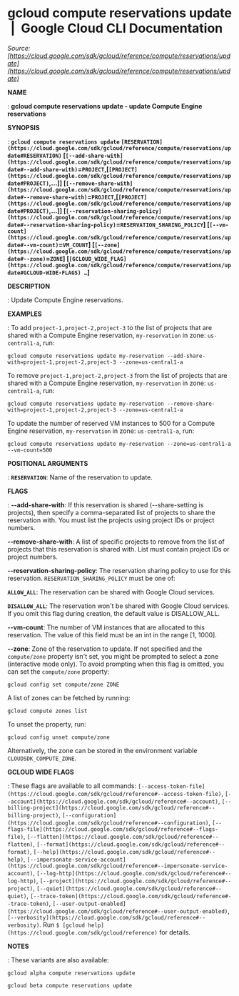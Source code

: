 # gcloud compute reservations update  |  Google Cloud CLI Documentation

*Source: [https://cloud.google.com/sdk/gcloud/reference/compute/reservations/update](https://cloud.google.com/sdk/gcloud/reference/compute/reservations/update)*

**NAME**

: **gcloud compute reservations update - update Compute Engine reservations**

**SYNOPSIS**

: **`gcloud compute reservations update` `[RESERVATION](https://cloud.google.com/sdk/gcloud/reference/compute/reservations/update#RESERVATION)` [`[--add-share-with](https://cloud.google.com/sdk/gcloud/reference/compute/reservations/update#--add-share-with)`=`PROJECT`,[`[PROJECT](https://cloud.google.com/sdk/gcloud/reference/compute/reservations/update#PROJECT)`,…]] [`[--remove-share-with](https://cloud.google.com/sdk/gcloud/reference/compute/reservations/update#--remove-share-with)`=`PROJECT`,[`[PROJECT](https://cloud.google.com/sdk/gcloud/reference/compute/reservations/update#PROJECT)`,…]] [`[--reservation-sharing-policy](https://cloud.google.com/sdk/gcloud/reference/compute/reservations/update#--reservation-sharing-policy)`=`RESERVATION_SHARING_POLICY`] [`[--vm-count](https://cloud.google.com/sdk/gcloud/reference/compute/reservations/update#--vm-count)`=`VM_COUNT`] [`[--zone](https://cloud.google.com/sdk/gcloud/reference/compute/reservations/update#--zone)`=`ZONE`] [`[GCLOUD_WIDE_FLAG](https://cloud.google.com/sdk/gcloud/reference/compute/reservations/update#GCLOUD-WIDE-FLAGS) …`]**

**DESCRIPTION**

: Update Compute Engine reservations.

**EXAMPLES**

: To add `project-1,project-2,project-3` to the list of projects that
are shared with a Compute Engine reservation, `my-reservation` in
zone: `us-central1-a`, run:

```
gcloud compute reservations update my-reservation --add-share-with=project-1,project-2,project-3 --zone=us-central1-a
```

To remove `project-1,project-2,project-3` from the list of projects
that are shared with a Compute Engine reservation, `my-reservation`
in zone: `us-central1-a`, run:

```
gcloud compute reservations update my-reservation --remove-share-with=project-1,project-2,project-3 --zone=us-central1-a
```

To update the number of reserved VM instances to 500 for a Compute Engine
reservation, `my-reservation` in zone: `us-central1-a`,
run:

```
gcloud compute reservations update my-reservation --zone=us-central1-a --vm-count=500
```

**POSITIONAL ARGUMENTS**

: **`RESERVATION`**:
Name of the reservation to update.

**FLAGS**

: **--add-share-with**:
If this reservation is shared (--share-setting is projects), then specify a
comma-separated list of projects to share the reservation with. You must list
the projects using project IDs or project numbers.

**--remove-share-with**:
A list of specific projects to remove from the list of projects that this
reservation is shared with. List must contain project IDs or project numbers.

**--reservation-sharing-policy**:
The reservation sharing policy to use for this reservation.
`RESERVATION_SHARING_POLICY` must be one of:

**`ALLOW_ALL`**:
The reservation can be shared with Google Cloud services.

**`DISALLOW_ALL`**:
The reservation won't be shared with Google Cloud services. If you omit this
flag during creation, the default value is DISALLOW_ALL.

**--vm-count**:
The number of VM instances that are allocated to this reservation. The value of
this field must be an int in the range [1, 1000].

**--zone**:
Zone of the reservation to update. If not specified and the
``compute/zone`` property isn't set, you might
be prompted to select a zone (interactive mode only).
To avoid prompting when this flag is omitted, you can set the
``compute/zone`` property:

```
gcloud config set compute/zone ZONE
```

A list of zones can be fetched by running:

```
gcloud compute zones list
```

To unset the property, run:

```
gcloud config unset compute/zone
```

Alternatively, the zone can be stored in the environment variable
``CLOUDSDK_COMPUTE_ZONE``.

**GCLOUD WIDE FLAGS**

: These flags are available to all commands: `[--access-token-file](https://cloud.google.com/sdk/gcloud/reference#--access-token-file)`,
`[--account](https://cloud.google.com/sdk/gcloud/reference#--account)`, `[--billing-project](https://cloud.google.com/sdk/gcloud/reference#--billing-project)`,
`[--configuration](https://cloud.google.com/sdk/gcloud/reference#--configuration)`,
`[--flags-file](https://cloud.google.com/sdk/gcloud/reference#--flags-file)`,
`[--flatten](https://cloud.google.com/sdk/gcloud/reference#--flatten)`, `[--format](https://cloud.google.com/sdk/gcloud/reference#--format)`, `[--help](https://cloud.google.com/sdk/gcloud/reference#--help)`, `[--impersonate-service-account](https://cloud.google.com/sdk/gcloud/reference#--impersonate-service-account)`,
`[--log-http](https://cloud.google.com/sdk/gcloud/reference#--log-http)`,
`[--project](https://cloud.google.com/sdk/gcloud/reference#--project)`, `[--quiet](https://cloud.google.com/sdk/gcloud/reference#--quiet)`, `[--trace-token](https://cloud.google.com/sdk/gcloud/reference#--trace-token)`, `[--user-output-enabled](https://cloud.google.com/sdk/gcloud/reference#--user-output-enabled)`,
`[--verbosity](https://cloud.google.com/sdk/gcloud/reference#--verbosity)`.
Run `$ [gcloud help](https://cloud.google.com/sdk/gcloud/reference)` for details.

**NOTES**

: These variants are also available:

```
gcloud alpha compute reservations update
```

```
gcloud beta compute reservations update
```